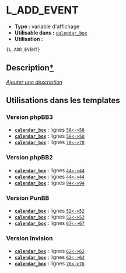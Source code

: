 # L_ADD_EVENT
* __Type :__ variable d'affichage
* __Utilisable dans :__ [`calendar_box`](../tpl/calendar_box.md#readme)
* __Utilisation :__

```html
{L_ADD_EVENT}
```

## Description[*](https://fa-tvars.appspot.com/var/L_ADD_EVENT)
[*Ajouter une description*](https://fa-tvars.appspot.com/var/L_ADD_EVENT)

## Utilisations dans les templates

### Version phpBB3
* __[`calendar_box`](../tpl/calendar_box.md#readme) :__ lignes [`58`](../src/prosilver/calendar_box.tpl#L58)[`<->`](../src/prosilver/calendar_box.tpl#L58-L58)[`58`](../src/prosilver/calendar_box.tpl#L58)
* __[`calendar_box`](../tpl/calendar_box.md#readme) :__ lignes [`58`](../src/prosilver/calendar_box.tpl#L58)[`<->`](../src/prosilver/calendar_box.tpl#L58-L58)[`58`](../src/prosilver/calendar_box.tpl#L58)
* __[`calendar_box`](../tpl/calendar_box.md#readme) :__ lignes [`78`](../src/prosilver/calendar_box.tpl#L78)[`<->`](../src/prosilver/calendar_box.tpl#L78-L78)[`78`](../src/prosilver/calendar_box.tpl#L78)

### Version phpBB2
* __[`calendar_box`](../tpl/calendar_box.md#readme) :__ lignes [`44`](../src/subsilver/calendar_box.tpl#L44)[`<->`](../src/subsilver/calendar_box.tpl#L44-L44)[`44`](../src/subsilver/calendar_box.tpl#L44)
* __[`calendar_box`](../tpl/calendar_box.md#readme) :__ lignes [`44`](../src/subsilver/calendar_box.tpl#L44)[`<->`](../src/subsilver/calendar_box.tpl#L44-L44)[`44`](../src/subsilver/calendar_box.tpl#L44)
* __[`calendar_box`](../tpl/calendar_box.md#readme) :__ lignes [`94`](../src/subsilver/calendar_box.tpl#L94)[`<->`](../src/subsilver/calendar_box.tpl#L94-L94)[`94`](../src/subsilver/calendar_box.tpl#L94)

### Version PunBB
* __[`calendar_box`](../tpl/calendar_box.md#readme) :__ lignes [`52`](../src/punbb/calendar_box.tpl#L52)[`<->`](../src/punbb/calendar_box.tpl#L52-L52)[`52`](../src/punbb/calendar_box.tpl#L52)
* __[`calendar_box`](../tpl/calendar_box.md#readme) :__ lignes [`52`](../src/punbb/calendar_box.tpl#L52)[`<->`](../src/punbb/calendar_box.tpl#L52-L52)[`52`](../src/punbb/calendar_box.tpl#L52)
* __[`calendar_box`](../tpl/calendar_box.md#readme) :__ lignes [`67`](../src/punbb/calendar_box.tpl#L67)[`<->`](../src/punbb/calendar_box.tpl#L67-L67)[`67`](../src/punbb/calendar_box.tpl#L67)

### Version Invision
* __[`calendar_box`](../tpl/calendar_box.md#readme) :__ lignes [`62`](../src/invision/calendar_box.tpl#L62)[`<->`](../src/invision/calendar_box.tpl#L62-L62)[`62`](../src/invision/calendar_box.tpl#L62)
* __[`calendar_box`](../tpl/calendar_box.md#readme) :__ lignes [`62`](../src/invision/calendar_box.tpl#L62)[`<->`](../src/invision/calendar_box.tpl#L62-L62)[`62`](../src/invision/calendar_box.tpl#L62)
* __[`calendar_box`](../tpl/calendar_box.md#readme) :__ lignes [`76`](../src/invision/calendar_box.tpl#L76)[`<->`](../src/invision/calendar_box.tpl#L76-L76)[`76`](../src/invision/calendar_box.tpl#L76)

